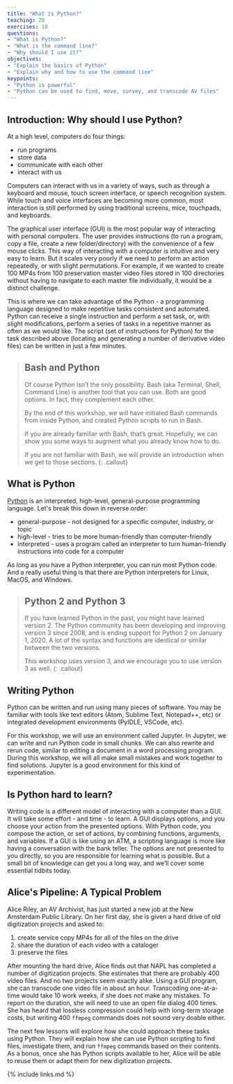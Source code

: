 ```yaml
---
title: "What is Python?"
teaching: 20
exercises: 10
questions:
- "What is Python?"
- "What is the command line?"
- "Why should I use it?"
objectives:
- "Explain the basics of Python"
- "Explain why and how to use the command line"
keypoints:
- "Python is powerful"
- "Python can be used to find, move, survey, and transcode AV files"
---
```


## Introduction: Why should I use Python?

At a high level, computers do four things:
* run programs
* store data
* communicate with each other
* interact with us

Computers can interact with us in a variety of ways, such as through a keyboard and mouse, touch screen interface, or speech recognition system. While touch and voice interfaces are becoming more common, most interaction is still performed by using traditional screens, mice, touchpads, and keyboards.

The graphical user interface (GUI) is the most popular way of interacting with personal computers. The user provides instructions (to run a program, copy a file, create a new folder/directory) with the convenience of a few mouse clicks. This way of interacting with a computer is intuitive and very easy to learn. But it scales very poorly if we need to perform an action repeatedly, or with slight permutations. For example, if we wanted to create 100 MP4s from 100 preservation master video files stored in 100 directories without having to navigate to each master file individually, it would be a distinct challenge.

This is where we can take advantage of the Python - a programming language designed to make repetitive tasks consistent and automated. Python can receive a single instruction and perform a set task, or, with slight modifications, perform a series of tasks in a repetitive manner as often as we would like. The script (set of instructions for Python) for the task described above (locating and generating a number of derivative video files) can be written in just a few minutes.

> ## Bash and Python
>
> Of course Python isn’t the only possibility.
> Bash (aka Terminal, Shell, Command Line) is another tool that you can use.
> Both are good options.
> In fact, they complement each other.
>
> By the end of this workshop, we will have initiated Bash commands from inside Python, and created Python scripts to run in Bash.
>
> If you are already familiar with Bash, that’s great.
> Hopefully, we can show you some ways to augment what you already know how to do.
>
> If you are not familiar with Bash, we will provide an introduction when we get to those sections.
{: .callout}

## What is Python
[Python](https://en.wikipedia.org/wiki/Python_(programming_language)) is an interpreted, high-level, general-purpose programming language.
Let's break this down in reverse order:
* general-purpose - not designed for a specific computer, industry, or topic
* high-level - tries to be more human-friendly than computer-friendly
* interpreted - uses a program called an interpreter to turn human-friendly instructions into code for a computer

As long as you have a Python interpreter, you can run most Python code.
And a really useful thing is that there are Python interpreters for Linux, MacOS, and Windows.

> ## Python 2 and Python 3
> If you have learned Python in the past, you might have learned version 2.
> The Python community has been developing and improving version 3 since 2008, and is ending support for Python 2 on January 1, 2020.
> A lot of the syntax and functions are identical or similar between the two versions.
>
> This workshop uses version 3, and we encourage you to use version 3 as well.
{: .callout}

## Writing Python
Python can be written and run using many pieces of software.
You may be familiar with tools like text editors (Atom, Sublime Text, Notepad++, etc) or integrated development environments (PyIDLE, VSCode, etc).

For this workshop, we will use an environment called Jupyter.
In Jupyter, we can write and run Python code in small chunks.
We can also rewrite and rerun code, similar to editing a document in a word processing program.
During this workshop, we will all make small mistakes and work together to find solutions.
Jupyter is a good environment for this kind of experimentation.

## Is Python hard to learn?
Writing code is a different model of interacting with a computer than a GUI.
It will take some effort - and time - to learn.
A GUI displays options, and you choose your action from the presented options.
With Python code, you compose the action, or set of actions, by combining functions, arguments, and variables.
If a GUI is like using an ATM, a scripting language is more like having a conversation with the bank teller.
The options are not presented to you directly, so you are responsible for learning what is possible.
But a small bit of knowledge can get you a long way, and we’ll cover some essential tidbits today.

## Alice's Pipeline: A Typical Problem
Alice Riley, an AV Archivist, has just started a new job at the New Amsterdam Public Library. On her first day, she is given a hard drive of old digitization projects and asked to:
1. create service copy MP4s for all of the files on the drive
2. share the duration of each video with a cataloger
3. preserve the files

After mounting the hard drive, Alice finds out that NAPL has completed a number of digitization projects.
She estimates that there are probably 400 video files.
And no two projects seem exactly alike.
Using a GUI program, she can transcode one video file in about an hour.
Transcoding one-at-a-time would take 10 work weeks, if she does not make any mistakes.
To report on the duration, she will need to use an open file dialog 400 times.
She has heard that lossless compression could help with long-term storage costs, but writing 400 `ffmpeg` commands does not sound very doable either.

The next few lessons will explore how she could approach these tasks using Python.
They will explain how she can use Python scripting to find files, investigate them, and run `ffmpeg` commands based on their contents. 
As a bonus, once she has Python scripts available to her, Alice will be able to reuse them or adapt them for new digitization projects.

{% include links.md %}
